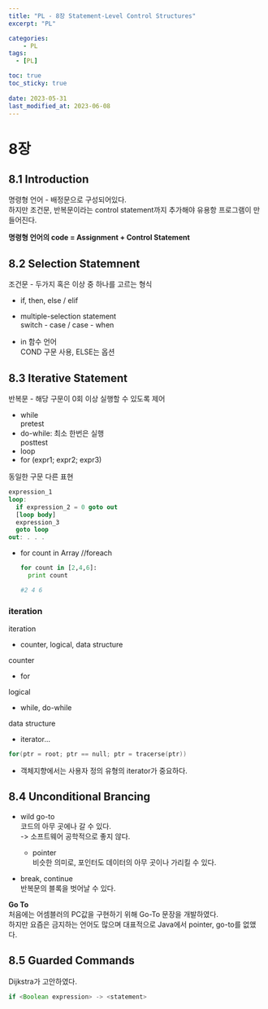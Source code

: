 ```yaml
---
title: "PL - 8장 Statement-Level Control Structures"
excerpt: "PL"

categories:
    - PL
tags:
  - [PL]

toc: true
toc_sticky: true
 
date: 2023-05-31
last_modified_at: 2023-06-08
---
```


# 8장

## 8.1 Introduction
명령형 언어 - 배정문으로 구성되어있다.  
하지만 조건문, 반복문이라는 control statement까지 추가해야 유용항 프로그램이 만들어진다.  

**명령형 언어의 code = Assignment + Control Statement**

## 8.2 Selection Statemnent
조건문 - 두가지 혹은 이상 중 하나를 고르는 형식  

- if, then, else / elif

- multiple-selection statement  
  switch - case / case - when

- in 함수 언어  
  COND 구문 사용, ELSE는 옵션   

## 8.3 Iterative Statement
반복문 - 해당 구문이 0회 이상 실행할 수 있도록 제어

- while  
  pretest
- do-while: 최소 한번은 실행  
  posttest
- loop
- for (expr1; expr2; expr3)

동일한 구문 다른 표현  
```ada
expression_1
loop:
  if expression_2 = 0 goto out
  [loop body]
  expression_3
  goto loop
out: . . .
```

- for count in Array  //foreach 
  ```python
  for count in [2,4,6]:
    print count

  #2 4 6
  ```

### iteration
iteration
- counter, logical, data structure  

counter
- for

logical
- while, do-while

data structure
- iterator...
```c
for(ptr = root; ptr == null; ptr = tracerse(ptr))
```
- 객체지향에서는 사용자 정의 유형의 iterator가 중요하다.

## 8.4 Unconditional Brancing
- wild go-to  
  코드의 아무 곳에나 갈 수 있다.  
  -> 소프트웨어 공학적으로 좋지 않다.  
  - pointer  
     비슷한 의미로, 포인터도 데이터의 아무 곳이나 가리킬 수 있다.  

- break, continue  
  반복문의 블록을 벗어날 수 있다.

**Go To**  
처음에는 어셈블러의 PC값을 구현하기 위해 Go-To 문장을 개발하였다.  
하지만 요즘은 금지하는 언어도 많으며 대표적으로 Java에서 pointer, go-to를 없앴다.

## 8.5 Guarded Commands
Dijkstra가 고안하였다.   

```java
if <Boolean expression> -> <statement>
```